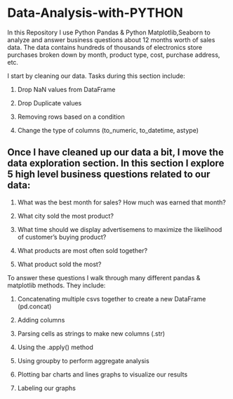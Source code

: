 # Data-Analysis-with-PYTHON

In this Repository I use Python Pandas & Python Matplotlib,Seaborn to analyze and answer business questions about 12 months worth of sales data. The data contains hundreds of thousands of electronics store purchases broken down by month, product type, cost, purchase address, etc.

I start by cleaning our data. Tasks during this section include:

1. Drop NaN values from DataFrame

2. Drop Duplicate values

3. Removing rows based on a condition

4. Change the type of columns (to_numeric, to_datetime, astype)

## Once I have cleaned up our data a bit, I move the data exploration section. In this section I explore 5 high level business questions related to our data:

1. What was the best month for sales? How much was earned that month?

2. What city sold the most product?

3. What time should we display advertisemens to maximize the likelihood of customer’s buying product?

4. What products are most often sold together?

5. What product sold the most? 

To answer these questions I walk through many different pandas & matplotlib methods. They include:

1. Concatenating multiple csvs together to create a new DataFrame (pd.concat)

2. Adding columns

3. Parsing cells as strings to make new columns (.str)

4. Using the .apply() method

5. Using groupby to perform aggregate analysis

6. Plotting bar charts and lines graphs to visualize our results

7. Labeling our graphs
